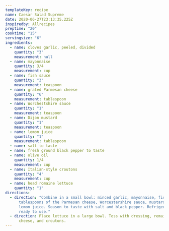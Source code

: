 ```yaml
---
templateKey: recipe
name: Caesar Salad Supreme
date: 2020-06-27T23:13:35.225Z
inspiredby: Allrecipes
preptime: "20"
cooktime: "15"
servingsize: "6"
ingredients:
  - name: cloves garlic, peeled, divided
    quantity: "3"
    measurement: null
  - name: mayonnaise
    quantity: 3/4
    measurement: cup
  - name: fish sauce
    quantity: "3"
    measurement: teaspoon
  - name: grated Parmesan cheese
    quantity: "6"
    measurement: tablespoon
  - name: Worchestshire sauce
    quantity: "1"
    measurement: teaspoon
  - name: Dijon mustard
    quantity: "1"
    measurement: teaspoon
  - name: lemon juice
    quantity: "1"
    measurement: tablespoon
  - name: salt to taste
  - name: fresh ground black pepper to taste
  - name: olive oil
    quantity: 1/4
    measurement: cup
  - name: Italian-style croutons
    quantity: "4"
    measurement: cup
  - name: head romaine lettuce
    quantity: "1"
directions:
  - direction: "Combine in a small bowl: minced garlic, mayonnaise, fish sauce, 2
      tablespoons of the Parmesan cheese, Worcestershire sauce, mustard, and
      lemon juice. Season to taste with salt and black pepper. Refrigerate until
      ready to use."
  - direction: Place lettuce in a large bowl. Toss with dressing, remaining Parmesan
      cheese, and croutons.
---
```

